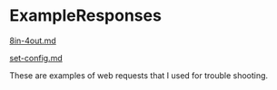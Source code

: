 # ExampleResponses

[8in-4out.md](8in-4out.md)

[set-config.md](set-config.md)

These are examples of web requests that I used for trouble shooting.